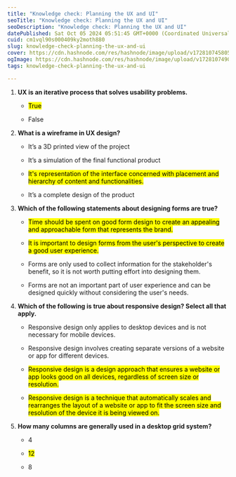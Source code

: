 ```yaml
---
title: "Knowledge check: Planning the UX and UI"
seoTitle: "Knowledge check: Planning the UX and UI"
seoDescription: "Knowledge check: Planning the UX and UI"
datePublished: Sat Oct 05 2024 05:51:45 GMT+0000 (Coordinated Universal Time)
cuid: cm1vql90s000409ky2moth880
slug: knowledge-check-planning-the-ux-and-ui
cover: https://cdn.hashnode.com/res/hashnode/image/upload/v1728107458057/8785f581-de85-4609-b6b1-038941061274.png
ogImage: https://cdn.hashnode.com/res/hashnode/image/upload/v1728107490695/f4501661-6d59-41d3-bfd8-57436067d204.png
tags: knowledge-check-planning-the-ux-and-ui

---
```


1. **UX is an iterative process that solves usability problems.**
    
    * <mark>True</mark>
        
    * False
        
2. **What is a wireframe in UX design?**
    
    * It’s a 3D printed view of the project
        
    * It’s a simulation of the final functional product
        
    * <mark>It's representation of the interface concerned with placement and hierarchy of content and functionalities.</mark>
        
    * It’s a complete design of the product
        
3. **Which of the following statements about designing forms are true?**
    
    * <mark>Time should be spent on good form design to create an appealing and approachable form that represents the brand.</mark>
        
    * <mark>It is important to design forms from the user's perspective to create a good user experience.</mark>
        
    * Forms are only used to collect information for the stakeholder's benefit, so it is not worth putting effort into designing them.
        
    * Forms are not an important part of user experience and can be designed quickly without considering the user's needs.
        
4. **Which of the following is true about responsive design? Select all that apply.**
    
    * Responsive design only applies to desktop devices and is not necessary for mobile devices.
        
    * Responsive design involves creating separate versions of a website or app for different devices.
        
    * <mark>Responsive design is a design approach that ensures a website or app looks good on all devices, regardless of screen size or resolution.</mark>
        
    * <mark>Responsive design is a technique that automatically scales and rearranges the layout of a website or app to fit the screen size and resolution of the device it is being viewed on.</mark>
        
5. **How many columns are generally used in a desktop grid system?**
    
    * 4
        
    * <mark>12</mark>
        
    * 8